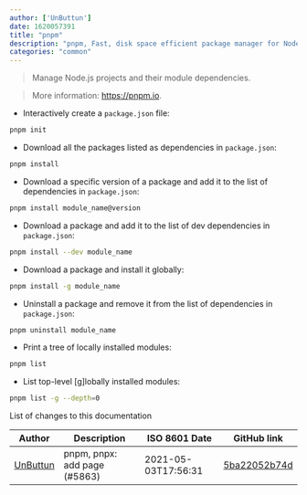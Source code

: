 ```yaml
---
author: ['UnButtun']
date: 1620057391
title: "pnpm"
description: "pnpm, Fast, disk space efficient package manager for Node.js."
categories: "common"
---
```

> Manage Node.js projects and their module dependencies.

> More information: <https://pnpm.io>.

- Interactively create a `package.json` file:

```bash
pnpm init
```

- Download all the packages listed as dependencies in `package.json`:

```bash
pnpm install
```

- Download a specific version of a package and add it to the list of dependencies in `package.json`:

```bash
pnpm install module_name@version
```

- Download a package and add it to the list of dev dependencies in `package.json`:

```bash
pnpm install --dev module_name
```

- Download a package and install it globally:

```bash
pnpm install -g module_name
```

- Uninstall a package and remove it from the list of dependencies in `package.json`:

```bash
pnpm uninstall module_name
```

- Print a tree of locally installed modules:

```bash
pnpm list
```

- List top-level [g]lobally installed modules:

```bash
pnpm list -g --depth=0
```
List of changes to this documentation


Author | Description | ISO 8601 Date | GitHub link
------|-----|-----|-----
[UnButtun](mailto:79936503+Unbuttun@users.noreply.github.com) | pnpm, pnpx: add page (#5863) | 2021-05-03T17:56:31 | [5ba22052b74d](https://github.com/tldr-pages/tldr/commit/5ba22052b74d11926b66444e53014e5c74630fe1)

